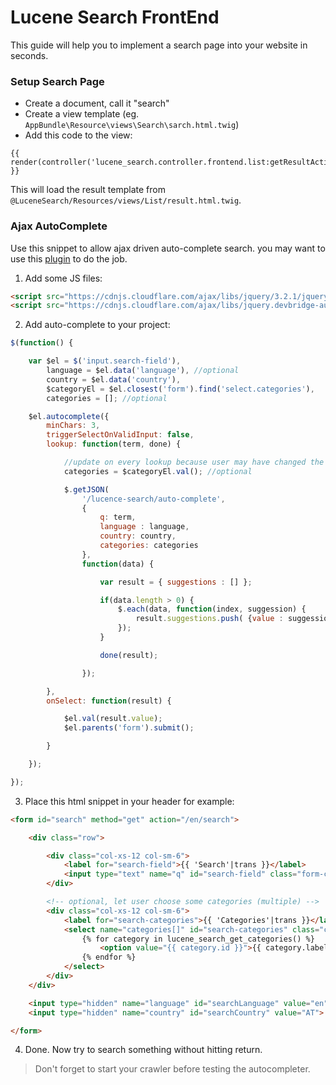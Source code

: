 # Lucene Search FrontEnd

This guide will help you to implement a search page into your website in seconds.

### Setup Search Page
- Create a document, call it "search"
- Create a view template (eg. `AppBundle\Resource\views\Search\sarch.html.twig`)
- Add this code to the view:

```twig
{{ render(controller('lucene_search.controller.frontend.list:getResultAction')) }}
```

This will load the result template from `@LuceneSearch/Resources/views/List/result.html.twig`.

### Ajax AutoComplete
Use this snippet to allow ajax driven auto-complete search. you may want to use this [plugin](https://github.com/devbridge/jQuery-Autocomplete) to do the job.

1. Add some JS files:

```html
<script src="https://cdnjs.cloudflare.com/ajax/libs/jquery/3.2.1/jquery.min.js"></script>
<script src="https://cdnjs.cloudflare.com/ajax/libs/jquery.devbridge-autocomplete/1.4.1/jquery.autocomplete.min.js"></script>
```

2. Add auto-complete to your project:

```javascript
$(function() {

    var $el = $('input.search-field'),
        language = $el.data('language'), //optional
        country = $el.data('country'),
        $categoryEl = $el.closest('form').find('select.categories'),
        categories = []; //optional

    $el.autocomplete({
        minChars: 3,
        triggerSelectOnValidInput: false,
        lookup: function(term, done) {

            //update on every lookup because user may have changed the dropdown selection.
            categories = $categoryEl.val(); //optional

            $.getJSON(
                '/lucence-search/auto-complete',
                {
                    q: term,
                    language : language,
                    country: country,
                    categories: categories
                },
                function(data) {

                    var result = { suggestions : [] };

                    if(data.length > 0) {
                        $.each(data, function(index, suggession) {
                            result.suggestions.push( {value : suggession });
                        });
                    }

                    done(result);

                });

        },
        onSelect: function(result) {

            $el.val(result.value);
            $el.parents('form').submit();

        }

    });

});
```

3. Place this html snippet in your header for example:

```html
<form id="search" method="get" action="/en/search">

    <div class="row">

        <div class="col-xs-12 col-sm-6">
            <label for="search-field">{{ 'Search'|trans }}</label>
            <input type="text" name="q" id="search-field" class="form-control input-lg search-field" data-country="AT" data-language="en" placeholder="{{ 'search'|trans }}">
        </div>

        <!-- optional, let user choose some categories (multiple) -->
        <div class="col-xs-12 col-sm-6">
            <label for="search-categories">{{ 'Categories'|trans }}</label>
            <select name="categories[]" id="search-categories" class="categories form-control" multiple>
                {% for category in lucene_search_get_categories() %}
                    <option value="{{ category.id }}">{{ category.label}}</option>
                {% endfor %}
            </select>
        </div>
    </div>

    <input type="hidden" name="language" id="searchLanguage" value="en">
    <input type="hidden" name="country" id="searchCountry" value="AT">

</form>
```

4. Done. Now try to search something without hitting return.

> Don't forget to start your crawler before testing the autocompleter.

